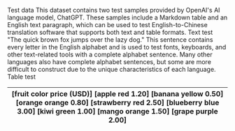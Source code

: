 Test data This dataset contains two test samples provided by OpenAI's AI language model, ChatGPT. These samples include a Markdown table and an English text paragraph, which can be used to test English-to-Chinese translation software that supports both text and table formats. Text test "The quick brown fox jumps over the lazy dog." This sentence contains every letter in the English alphabet and is used to test fonts, keyboards, and other text-related tools with a complete alphabet sentence. Many other languages also have complete alphabet sentences, but some are more difficult to construct due to the unique characteristics of each language. Table test

| [fruit color price (USD)] [apple red 1.20] [banana yellow 0.50] [orange orange 0.80] [strawberry red 2.50] [blueberry blue 3.00] [kiwi green 1.00] [mango orange 1.50] [grape purple 2.00] |
| --- |


